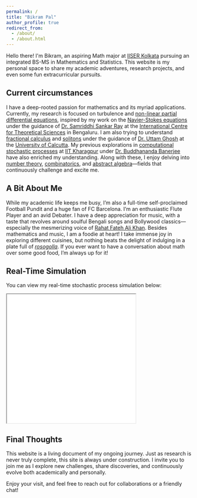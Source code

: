 ```yaml
---
permalink: /
title: "Bikram Pal"
author_profile: true
redirect_from: 
  - /about/
  - /about.html
---
```


Hello there! I'm Bikram, an aspiring Math major at [IISER Kolkata](https://www.iiserkol.ac.in/) pursuing an integrated BS-MS in Mathematics and Statistics. This website is my personal space to share my academic adventures, research projects, and even some fun extracurricular pursuits.

## Current circumstances
I have a deep-rooted passion for mathematics and its myriad applications. Currently, my research is focused on turbulence and [non-linear partial differential equations](https://en.wikipedia.org/wiki/Partial_differential_equation), inspired by my work on the [Navier-Stokes equations](https://en.wikipedia.org/wiki/Navier%E2%80%93Stokes_equations) under the guidance of [Dr. Samriddhi Sankar Ray](https://www.icts.res.in/people/ssray) at the [International Centre for Theoretical Sciences](https://www.icts.res.in/) in Bengaluru. I am also trying to understand [fractional calculus](https://en.wikipedia.org/wiki/Fractional_calculus) and [solitons](https://en.wikipedia.org/wiki/Soliton) under the guidance of [Dr. Uttam Ghosh](https://scholar.google.co.in/citations?user=hfd7_kUAAAAJ&hl=en) at the [University of Calcutta](https://www.caluniv.ac.in/). My previous explorations in [computational stochastic processes](https://en.wikipedia.org/wiki/Stochastic_process) at [IIT Kharagpur](https://www.iitkgp.ac.in/) under [Dr. Buddhananda Banerjee](https://sites.google.com/site/buddhanandastat/) have also enriched my understanding. Along with these, I enjoy delving into [number theory](https://en.wikipedia.org/wiki/Number_theory), [combinatorics](https://en.wikipedia.org/wiki/Combinatorics), and [abstract algebra](https://en.wikipedia.org/wiki/Abstract_algebra)—fields that continuously challenge and excite me.


## A Bit About Me
While my academic life keeps me busy, I’m also a full-time self-proclaimed Football Pundit and a huge fan of FC Barcelona. I’m an enthusiastic Flute Player and an avid Debater. I have a deep appreciation for music, with a taste that revolves around soulful Bengali songs and Bollywood classics—especially the mesmerizing voice of [Rahat Fateh Ali Khan](https://en.wikipedia.org/wiki/Rahat_Fateh_Ali_Khan). Besides mathematics and music, I am a foodie at heart! I take immense joy in exploring different cuisines, but nothing beats the delight of indulging in a plate full of [*rosogolla*](https://en.wikipedia.org/wiki/Rasgulla). If you ever want to have a conversation about math over some good food, I’m always up for it!

## Real-Time Simulation

You can view my real-time stochastic process simulation below:

<iframe src="simulation.html" width="350" height="350"></iframe>


## Final Thoughts
This website is a living document of my ongoing journey. Just as research is never truly complete, this site is always under construction. I invite you to join me as I explore new challenges, share discoveries, and continuously evolve both academically and personally.

Enjoy your visit, and feel free to reach out for collaborations or a friendly chat!
